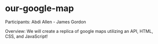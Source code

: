 # our-google-map

Participants: Abdi Allen - James Gordon

Overview: We will create a replica of google maps utilizing an API, HTML, CSS, and JavaScript!
 


